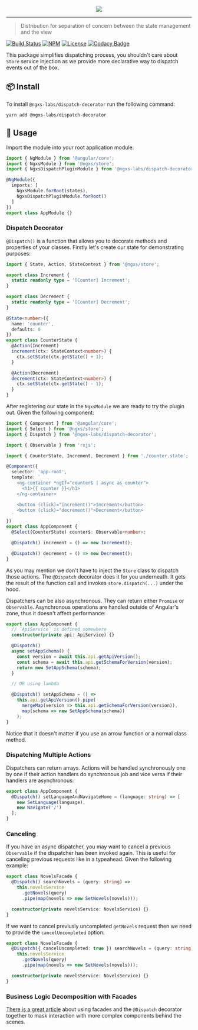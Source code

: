 <p align="center">
  <img src="https://raw.githubusercontent.com/ngxs-labs/emitter/master/docs/assets/logo.png">
</p>

---

> Distribution for separation of concern between the state management and the view

[![Build Status](https://travis-ci.org/ngxs-labs/dispatch-decorator.svg?branch=master)](https://travis-ci.org/ngxs-labs/dispatch-decorator)
[![NPM](https://badge.fury.io/js/%40ngxs-labs%2Fdispatch-decorator.svg)](https://www.npmjs.com/package/@ngxs-labs/dispatch-decorator)
[![License](https://img.shields.io/badge/License-MIT-green.svg)](https://github.com/ngxs-labs/dispatch-decorator/blob/master/LICENSE)
[![Codacy Badge](https://api.codacy.com/project/badge/Grade/610c73ab99434bf9807c080e7feb8b85)](https://www.codacy.com/app/arturovt/dispatch-decorator?utm_source=github.com&amp;utm_medium=referral&amp;utm_content=ngxs-labs/dispatch-decorator&amp;utm_campaign=Badge_Grade)

This package simplifies dispatching process, you shouldn't care about `Store` service injection as we provide more declarative way to dispatch events out of the box.

## 📦 Install

To install `@ngxs-labs/dispatch-decorator` run the following command:

```console
yarn add @ngxs-labs/dispatch-decorator
```

## 🔨 Usage

Import the module into your root application module:

```typescript
import { NgModule } from '@angular/core';
import { NgxsModule } from '@ngxs/store';
import { NgxsDispatchPluginModule } from '@ngxs-labs/dispatch-decorator';

@NgModule({
  imports: [
    NgxsModule.forRoot(states),
    NgxsDispatchPluginModule.forRoot()
  ]
})
export class AppModule {}
```

### Dispatch Decorator

`@Dispatch()` is a function that allows you to decorate methods and properties of your classes. Firstly let's create our state for demonstrating purposes:

```typescript
import { State, Action, StateContext } from '@ngxs/store';

export class Increment {
  static readonly type = '[Counter] Increment';
}

export class Decrement {
  static readonly type = '[Counter] Decrement';
}

@State<number>({
  name: 'counter',
  defaults: 0
})
export class CounterState {
  @Action(Increment)
  increment(ctx: StateContext<number>) {
    ctx.setState(ctx.getState() + 1);
  }

  @Action(Decrement)
  decrement(ctx: StateContext<number>) {
    ctx.setState(ctx.getState() - 1);
  }
}
```

After registering our state in the `NgxsModule` we are ready to try the plugin out. Given the following component:

```typescript
import { Component } from '@angular/core';
import { Select } from '@ngxs/store';
import { Dispatch } from '@ngxs-labs/dispatch-decorator';

import { Observable } from 'rxjs';

import { CounterState, Increment, Decrement } from './counter.state';

@Component({
  selector: 'app-root',
  template: `
    <ng-container *ngIf="counter$ | async as counter">
      <h1>{{ counter }}</h1>
    </ng-container>

    <button (click)="increment()">Increment</button>
    <button (click)="decrement()">Decrement</button>
  `
})
export class AppComponent {
  @Select(CounterState) counter$: Observable<number>;

  @Dispatch() increment = () => new Increment();

  @Dispatch() decrement = () => new Decrement();
}
```

As you may mention we don't have to inject the `Store` class to dispatch those actions. The `@Dispatch` decorator does it for you underneath. It gets the result of the function call and invokes `store.dispatch(...)` under the hood.

Dispatchers can be also asynchronous. They can return either `Promise` or `Observable`. Asynchronous operations are handled outside of Angular's zone, thus it doesn't affect performance:

```typescript
export class AppComponent {
  // `ApiService` is defined somewhere
  constructor(private api: ApiService) {}

  @Dispatch()
  async setAppSchema() {
    const version = await this.api.getApiVersion();
    const schema = await this.api.getSchemaForVersion(version);
    return new SetAppSchema(schema);
  }

  // OR using lambda

  @Dispatch() setAppSchema = () =>
    this.api.getApiVersion().pipe(
      mergeMap(version => this.api.getSchemaForVersion(version)),
      map(schema => new SetAppSchema(schema))
    );
}
```

Notice that it doesn't matter if you use an arrow function or a normal class method.

### Dispatching Multiple Actions

Dispatchers can return arrays. Actions will be handled synchronously one by one if their action handlers do synchronous job and vice versa if their handlers are asynchronous:

```typescript
export class AppComponent {
  @Dispatch() setLanguageAndNavigateHome = (language: string) => [
    new SetLanguage(language),
    new Navigate('/')
  ];
}
```

### Canceling

If you have an async dispatcher, you may want to cancel a previous `Observable` if the dispatcher has been invoked again. This is useful for canceling previous requests like in a typeahead. Given the following example:

```ts
export class NovelsFacade {
  @Dispatch() searchNovels = (query: string) =>
    this.novelsService
      .getNovels(query)
      .pipe(map(novels => new SetNovels(novels)));

  constructor(private novelsService: NovelsService) {}
}
```

If we want to cancel previusly uncompleted `getNovels` request then we need to provide the `cancelUncompleted` option:

```ts
export class NovelsFacade {
  @Dispatch({ cancelUncompleted: true }) searchNovels = (query: string) =>
    this.novelsService
      .getNovels(query)
      .pipe(map(novels => new SetNovels(novels)));

  constructor(private novelsService: NovelsService) {}
}
```

### Business Logic Decomposition with Facades

[There is a great article](https://medium.com/ngxs/ngxs-facade-3aa90c41497b) about using facades and the `@Dispatch` decorator together to mask interaction with more complex components behind the scenes.
